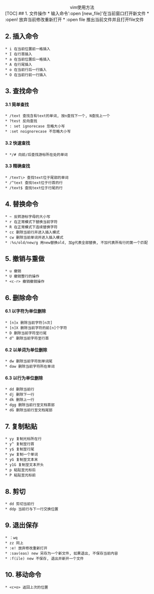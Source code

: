 <center> vim使用方法</center>  
[TOC]  
## 1. 文件操作  
    * 输入命令':open [new_file]'在当前窗口打开新文件  
    * :open! 放弃当前修改重新打开  
    * :open file 推出当前文件并且打开file文件

## 2. 插入命令
    * i 在当前位置前一格插入
    * I 在行首插入
    * a 在当前位置后一格插入
    * A 在行尾插入
    * o 在当前行后一行插入
    * O 在当前行前一行插入  

## 3. 查找命令 
#### 3.1 简单查找 
    * /text 查找含有text的单词, 按n查找下一个, N查找上一个
    * ?test 反向查找
    * : set ignorecase 忽略大小写
    * :set noignorecase 不忽略大小写  
#### 3.2 快速查找
    * */# 向前/后查找游标所在处的单词
#### 3.3 精确查找  
    * /text\> 查找text位于尾部的单词
    * /^text 查找text位于行首的行
    * /text$ 查找text位于行尾的行

## 4. 替换命令
    * ~ 反转游标字母的大小写
    * r 在正常模式下替换当前字符
    * R 在正常模式下连续替换字符
    * cc 删除当前行并进入插入模式
    * cw 删除当前单词并进入插入模式
    * :%s/old/new/g 用new替换old, 加g代表全部替换, 不加代表所有行的第一个匹配  

## 5. 撤销与重做  
    * u 撤销
    * U 撤销整行的操作
    * <c-r> 撤销撤销操作  

## 6. 删除命令  
#### 6.1 以字符为单位删除
    * [n]x 删除当前字符[n次]  
    * [n]X 删除当前字符的前[n]个字符
    * D 删除当前字符至行尾  
    * d^ 删除当前字符至行首
#### 6.2 以单词为单位删除  
    * dw 删除当前字符到单词尾
    * daw 删除当前字符所在单词  
#### 6.3 以行为单位删除
    * dd 删除当前行
    * dj 删除下一行
    * dk 删除上一行
    * dgg 删除当前行至文档首部
    * dG 删除当前行至文档尾部

## 7. 复制粘贴  
    * yy 复制光标所在行  
    * y^ 复制至行首  
    * y$ 复制至行尾  
    * yw 复制一个单词
    * yG 复制至文本末
    * y1G 复制至文本开头 
    * p 粘贴至光标后
    * P 粘贴至光标前 

## 8. 剪切
    * dd 剪切当前行
    * ddp 当前行与下一行交换位置

## 9. 退出保存
    * ：wq 
    * zz 同上  
    * :e! 放弃修改重新打开
    * :sav(eas) new 另存为一个新文件, 如果退出, 不保存当前内容  
    * :f(ile) new 不保存, 退出并新开一个文件  

## 10. 移动命令
    * <c+o> 返回上次的位置
